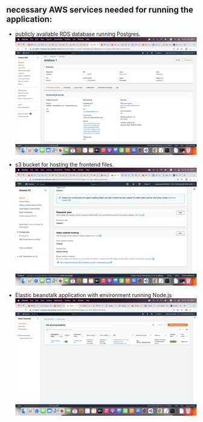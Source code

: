 ## necessary AWS services needed for running the application:

- publicly available RDS database running Postgres.
![RDS](https://github.com/elmougy/deployment-process-project-starter/blob/master/screenshots/DB.png)

- s3 bucket for hosting the frontend files.
![s3](https://github.com/elmougy/deployment-process-project-starter/blob/master/screenshots/s3.png)

- Elastic beanstalk application with environment running Node.js
![EB](https://github.com/elmougy/deployment-process-project-starter/blob/master/screenshots/EB%20APP%20ok.png)
